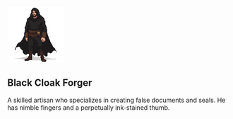 ![alt text](forger.png)

## Black Cloak Forger

A skilled artisan who specializes in creating false documents and seals. He has nimble fingers and a perpetually ink-stained thumb.
